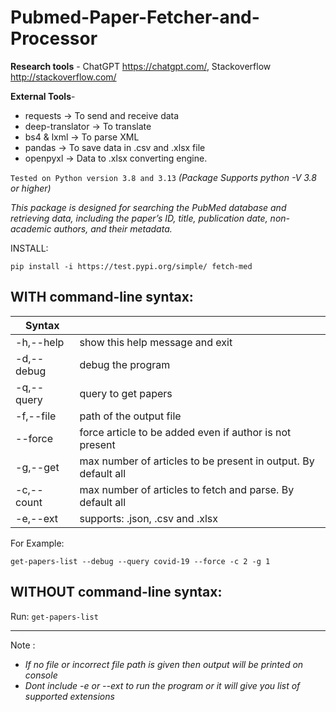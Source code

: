 # Pubmed-Paper-Fetcher-and-Processor

**Research tools** - ChatGPT https://chatgpt.com/, Stackoverflow http://stackoverflow.com/

**External Tools**- 
- requests → To send and receive data
- deep-translator → To translate
- bs4 & lxml → To parse XML
- pandas → To save data in .csv and .xlsx file
- openpyxl → Data to .xlsx converting engine.

`Tested on Python version 3.8 and 3.13`
*(Package Supports python -V 3.8 or higher)*


*This package is designed for searching the PubMed database and retrieving data, including the paper’s ID, title, publication date, non-academic authors, and their metadata.*

INSTALL:

`pip install -i https://test.pypi.org/simple/ fetch-med`

**WITH** command-line syntax:
--

|  Syntax   |     |
|-----|-----|
| -h,--help   | show this help message and exit   |
| -d,--debug   | debug the program   |
| -q,--query   | query to get papers   |
| -f,--file   | path of the output file   |
| --force   | force article to be added even if author is not present   |
| -g,--get   | max number of articles to be present in output. By default all   |
| -c,--count   | max number of articles to fetch and parse. By default all   |
| -e,--ext   | supports: .json, .csv and .xlsx   |

<!-- - -h,--help  : show this help message and exit
- -d,--debug : debug the program
- -q,--query : query to get papers
- -f,--file  : path of the output file
- --force    : force article to be added even if author is not present
- -g,--get   : max number of articles to be present in output. By default all
- -c,--count : max number of articles to fetch and parse. By default all
- -e,--ext   : supports: .json, .csv and .xlsx -->

For Example:

`get-papers-list --debug --query covid-19 --force -c 2 -g 1`

**WITHOUT** command-line syntax:
--
Run: `get-papers-list`


_____
Note :
- *If no file or incorrect file path is given then output will be printed on console*
- *Dont include -e or --ext to run the program or it will give you list of supported extensions*



